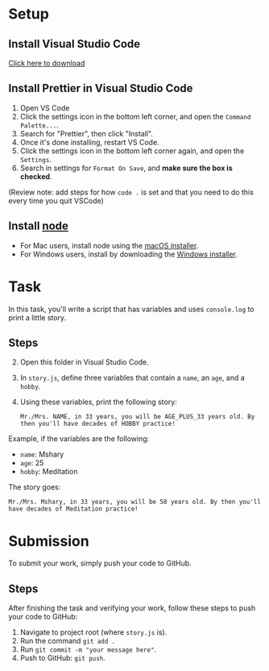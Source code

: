 # Setup

## Install Visual Studio Code

[Click here to download](https://code.visualstudio.com/download)

## Install Prettier in Visual Studio Code

1. Open VS Code
2. Click the settings icon in the bottom left corner, and open the `Command Palette...`.
3. Search for "Prettier", then click "Install".
4. Once it's done installing, restart VS Code.
5. Click the settings icon in the bottom left corner again, and open the `Settings`.
6. Search in settings for `Format On Save`, and **make sure the box is checked**.

(Review note: add steps for how `code .` is set and that you need to do this every time you quit VSCode)

## Install [node](https://nodejs.org/en/download/)

- For Mac users, install node using the [macOS installer](https://nodejs.org/dist/v12.16.3/node-v12.16.3.pkg).
- For Windows users, install by downloading the [Windows installer](https://nodejs.org/dist/v12.16.3/node-v12.16.3-x64.msi).

# Task

In this task, you'll write a script that has variables and uses `console.log` to print a little story.

## Steps

2. Open this folder in Visual Studio Code.
3. In `story.js`, define three variables that contain a `name`, an `age`, and a `hobby`.
4. Using these variables, print the following story:

   ```
   Mr./Mrs. NAME, in 33 years, you will be AGE_PLUS_33 years old. By then you'll have decades of HOBBY practice!
   ```

Example, if the variables are the following:

- `name`: Mshary
- `age`: 25
- `hobby`: Meditation

The story goes:

```
Mr./Mrs. Mshary, in 33 years, you will be 58 years old. By then you'll have decades of Meditation practice!
```

# Submission

To submit your work, simply push your code to GitHub.

## Steps

After finishing the task and verifying your work, follow these steps to push your code to GitHub:

1. Navigate to project root (where `story.js` is).
2. Run the command `git add .`
3. Run `git commit -m "your message here"`.
4. Push to GitHub: `git push`.
